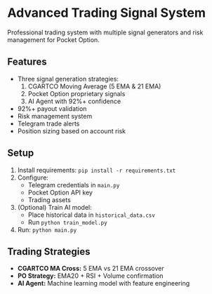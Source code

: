 # Advanced Trading Signal System

Professional trading system with multiple signal generators and risk management for Pocket Option.

## Features
- Three signal generation strategies:
  1. CGARTCO Moving Average (5 EMA & 21 EMA)
  2. Pocket Option proprietary signals
  3. AI Agent with 92%+ confidence
- 92%+ payout validation
- Risk management system
- Telegram trade alerts
- Position sizing based on account risk

## Setup
1. Install requirements: `pip install -r requirements.txt`
2. Configure:
   - Telegram credentials in `main.py`
   - Pocket Option API key
   - Trading assets
3. (Optional) Train AI model:
   - Place historical data in `historical_data.csv`
   - Run `python train_model.py`
4. Run: `python main.py`

## Trading Strategies
- **CGARTCO MA Cross:** 5 EMA vs 21 EMA crossover
- **PO Strategy:** EMA20 + RSI + Volume confirmation
- **AI Agent:** Machine learning model with feature engineering
